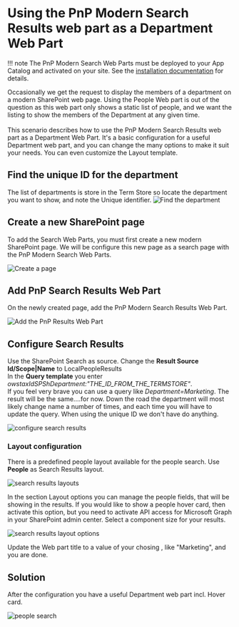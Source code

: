 # Using the PnP Modern Search Results web part as a Department Web Part

!!! note
    The PnP Modern Search Web Parts must be deployed to your App Catalog and activated on your site. See the [installation documentation](../installation.md) for details.


Occasionally we get the request to display the members of a department on a modern SharePoint web page. Using the People Web part is out of the question as this web part only shows a static list of people, and we want the listing to show the members of the Department at any given time.
<br><br>
This scenario describes how to use the PnP Modern Search Results web part as a Department Web Part. It's a basic configuration for a useful Department web part, and you can change the many options to make it suit your needs. You can even customize the Layout template. 

## Find the unique ID for the department
The list of departments is store in the Term Store so locate the department you want to show, and note the Unique identifier.
![Find the department](assets/use-search-as-a-department-webpart/Termstore_marketing.png)


## Create a new SharePoint page
To add the Search Web Parts, you must first create a new modern SharePoint page. We will be configure this new page as a search page with the PnP Modern Search Web Parts.

![Create a page](assets/use-search-as-a-department-webpart/Create-a-page.png)

## Add PnP Search Results Web Part
On the newly created page, add the PnP Modern Search Results Web Part. 

![Add the PnP Results Web Part](assets/use-search-as-a-department-webpart/Add-PnP-Results-Web-Parts.png)


## Configure Search Results 
Use the SharePoint Search as source. Change the <b>Result Source Id/Scope|Name</b> to LocalPeopleResults
<br>In the <b>Query template</b> you enter <i>owstaxIdSPShDepartment:"THE_ID_FROM_THE_TERMSTORE"</i>. <br>If you feel very brave you can use a query like <i>Department=Marketing</i>. The result will be the same....for now. Down the road the department will most likely change name a number of times, and each time you will have to update the query. When using the unique ID we don't have do anything. <br>


![configure search results](assets/use-search-as-a-department-webpart/Setup-page1.png)


### Layout configuration 
There is a predefined people layout available for the people search. Use <b>People</b> as Search Results layout.

![search results layouts](assets/use-search-as-a-department-webpart/Layout1.png)


In the section Layout options you can manage the people fields, that will be showing in the results. If you would like to show a people hover card, then activate this option, but you need to activate API access for Microsoft Graph in your SharePoint admin center. Select a component size for your results.

![search results layout options](assets/use-search-as-a-department-webpart/Layout2.png)


Update the Web part title to a value of your chosing , like "Marketing", and you are done.

## Solution
After the configuration you have a useful Department web part incl. Hover card. 


![people search](assets/use-search-as-a-department-webpart/MarketingDepartment.png)
